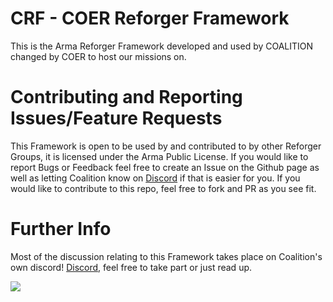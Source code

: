 # CRF - COER Reforger Framework
This is the Arma Reforger Framework developed and used by COALITION changed by COER to host our missions on.

# Contributing and Reporting Issues/Feature Requests
This Framework is open to be used by and contributed to by other Reforger Groups, it is licensed under the Arma Public License.
If you would like to report Bugs or Feedback feel free to create an Issue on the Github page as well as letting Coalition know on [Discord](https://discord.gg/the-coalition) if that is easier for you.
If you would like to contribute to this repo, feel free to fork and PR as you see fit.

# Further Info
Most of the discussion relating to this Framework takes place on Coalition's own discord! [Discord](https://discord.gg/the-coalition), feel free to take part or just read up.

<img src="http://coalitiongroup.net/coalition.png">